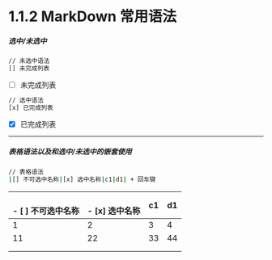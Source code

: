# 1.1.2 MarkDown 常用语法


[]()
<a name="9fbb3d28"></a>
##### 选中/未选中

```bash
// 未选中语法
[] 未完成列表
```

- [ ] 未完成列表

```bash
// 选中语法
[x] 已完成列表
```

- [x] 已完成列表

---


[]()
<a name="47ee334f"></a>
##### 表格语法以及和选中/未选中的嵌套使用

```bash
// 表格语法
|[] 不可选中名称|[x] 选中名称|c1|d1| + 回车键
```
| <br />- [ ] 不可选中名称<br /> | <br />- [x] 选中名称<br /> | c1 | d1 |
| --- | --- | --- | --- |
| 1 | 2 | 3 | 4 |
| 11 | 22 | 33 | 44 |
|  |  |  |  |
|  |  |  |  |


